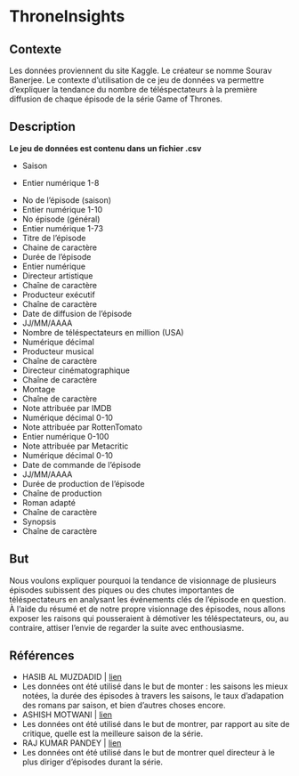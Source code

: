 # ThroneInsights

## Contexte
Les données proviennent du site Kaggle. Le créateur se nomme Sourav Banerjee. Le contexte d’utilisation de ce jeu de données va permettre d’expliquer la tendance du nombre de téléspectateurs à la première diffusion de chaque épisode de la série Game of Thrones.

## Description
**Le jeu de données est contenu dans un fichier .csv**

- Saison  
 * Entier numérique 1-8
- No de l’épisode (saison)
 -	Entier numérique 1-10
-	No épisode (général)
 -	Entier numérique 1-73
-	Titre de l’épisode
 -	Chaine de caractère
-	Durée de l’épisode
 -	Entier numérique
-	Directeur artistique
 -	Chaîne de caractère
-	Producteur exécutif 
 -	Chaîne de caractère
-	Date de diffusion de l’épisode
 -	JJ/MM/AAAA
-	Nombre de téléspectateurs en million (USA)
 -	Numérique décimal
-	Producteur musical	
 -	Chaîne de caractère
-	Directeur cinématographique
 -	Chaîne de caractère
-	Montage
 -	Chaîne de caractère
-	Note attribuée par IMDB
 -	Numérique décimal 0-10
-	Note attribuée par RottenTomato
 -	Entier numérique 0-100 
-	Note attribuée par Metacritic
 -	Numérique décimal 0-10
-	Date de commande de l’épisode
 -	JJ/MM/AAAA
-	Durée de production de l’épisode
 -	Chaîne de production
-	Roman adapté
 -	Chaîne de caractère
-	Synopsis
 -	Chaîne de caractère

## But

Nous voulons expliquer pourquoi la tendance de visionnage de plusieurs épisodes subissent des piques ou des chutes importantes de téléspectateurs en analysant les événements clés de l’épisode en question.
 À l’aide du résumé et de notre propre visionnage des épisodes, nous allons exposer les raisons qui pousseraient à démotiver les téléspectateurs, ou, au contraire, attiser l’envie de regarder la suite avec enthousiasme.  
## Références

-	HASIB AL MUZDADID | [lien](https://www.kaggle.com/code/hasibalmuzdadid/game-of-thrones-analysis)
 -	Les données ont été utilisé dans le but de monter : les saisons les mieux notées, la durée des épisodes à travers les saisons, le taux d’adapation des romans par saison, et bien d’autres choses encore.
-	ASHISH MOTWANI | [lien](https://www.kaggle.com/code/ashishmotwani/got-best-season-eda)
 -	Les données ont été utilisé dans le but de montrer, par rapport au site de critique, quelle est la meilleure saison de la série.
-	RAJ KUMAR PANDEY | [lien](https://www.kaggle.com/code/rajkumarpandey02/games-of-thrones-eda)
 -	Les données ont été utilisé dans le but de montrer quel directeur à le plus diriger d’épisodes durant la série. 

